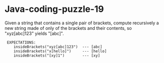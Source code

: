 # Java-coding-puzzle-19

Given a string that contains a single pair of brackets, compute recursively a new string made of 
	only of the brackets and their contents, so "xyz[abc]123" yields "[abc]".

	 EXPECTATIONS:
		insideBrackets("xyz[abc]123")  --- [abc]
		insideBrackets("x[hello]")     --- [hello] 
		insideBrackets("[xy]1")        --- [xy] 
